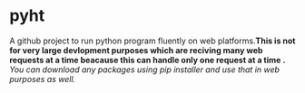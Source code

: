 # pyht
A github project to run python program fluently on web platforms.**This is not for very large devlopment purposes which are reciving many web requests at a time beacause this can handle only one request at a time .** *You can download any packages using pip installer and use that in web purposes as well.*

